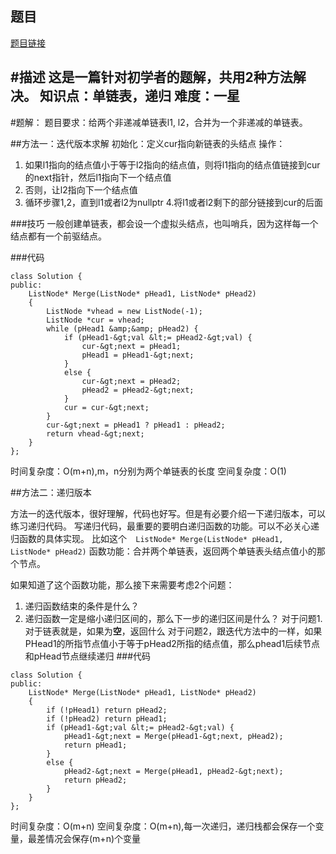## 题目
[题目链接](https://www.nowcoder.com/practice/d8b6b4358f774294a89de2a6ac4d9337?tpId=295&tqId=23267&sourceUrl=/exam/oj&channenl=wgithub&fromPut=wgithub)

#描述
这是一篇针对初学者的题解，共用2种方法解决。
知识点：单链表，递归
难度：一星
---
#题解：
题目要求：给两个非递减单链表l1, l2，合并为一个非递减的单链表。

##方法一：迭代版本求解
初始化：定义cur指向新链表的头结点
操作：
1. 如果l1指向的结点值小于等于l2指向的结点值，则将l1指向的结点值链接到cur的next指针，然后l1指向下一个结点值
2. 否则，让l2指向下一个结点值
3. 循环步骤1,2，直到l1或者l2为nullptr
4.将l1或者l2剩下的部分链接到cur的后面

###技巧
一般创建单链表，都会设一个虚拟头结点，也叫哨兵，因为这样每一个结点都有一个前驱结点。

###代码
```
class Solution {
public:
    ListNode* Merge(ListNode* pHead1, ListNode* pHead2)
    {
        ListNode *vhead = new ListNode(-1);
        ListNode *cur = vhead;
        while (pHead1 &amp;&amp; pHead2) {
            if (pHead1-&gt;val &lt;= pHead2-&gt;val) {
                cur-&gt;next = pHead1;
                pHead1 = pHead1-&gt;next;
            }
            else {
                cur-&gt;next = pHead2;
                pHead2 = pHead2-&gt;next;
            }
            cur = cur-&gt;next;
        }
        cur-&gt;next = pHead1 ? pHead1 : pHead2;
        return vhead-&gt;next;
    }
};
```
时间复杂度：O(m+n),m，n分别为两个单链表的长度
空间复杂度：O(1)

##方法二：递归版本

方法一的迭代版本，很好理解，代码也好写。但是有必要介绍一下递归版本，可以练习递归代码。
写递归代码，最重要的要明白递归函数的功能。可以不必关心递归函数的具体实现。
比如这个`  ListNode* Merge(ListNode* pHead1, ListNode* pHead2)`
函数功能：合并两个单链表，返回两个单链表头结点值小的那个节点。

如果知道了这个函数功能，那么接下来需要考虑2个问题：
1. 递归函数结束的条件是什么？
2. 递归函数一定是缩小递归区间的，那么下一步的递归区间是什么？
对于问题1.对于链表就是，如果为**空**，返回什么
对于问题2，跟迭代方法中的一样，如果PHead1的所指节点值小于等于pHead2所指的结点值，那么phead1后续节点和pHead节点继续递归
###代码
```
class Solution {
public:
    ListNode* Merge(ListNode* pHead1, ListNode* pHead2)
    {
        if (!pHead1) return pHead2;
        if (!pHead2) return pHead1;
        if (pHead1-&gt;val &lt;= pHead2-&gt;val) {
            pHead1-&gt;next = Merge(pHead1-&gt;next, pHead2);
            return pHead1;
        }
        else {
            pHead2-&gt;next = Merge(pHead1, pHead2-&gt;next);
            return pHead2;
        }
    }
};
```
时间复杂度：O(m+n)
空间复杂度：O(m+n),每一次递归，递归栈都会保存一个变量，最差情况会保存(m+n)个变量